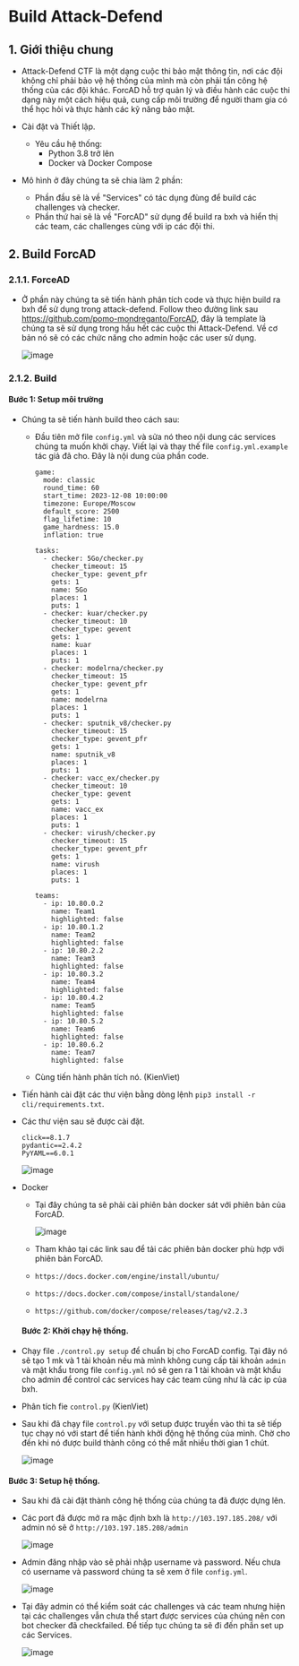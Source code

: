 # Build Attack-Defend


## 1. Giới thiệu chung

- Attack-Defend CTF là một dạng cuộc thi bảo mật thông tin, nơi các đội không chỉ phải bảo vệ hệ thống của mình mà còn phải tấn công hệ thống của các đội khác. ForcAD hỗ trợ quản lý và điều hành các cuộc thi dạng này một cách hiệu quả, cung cấp môi trường để người tham gia có thể học hỏi và thực hành các kỹ năng bảo mật.

- Cài đặt và Thiết lập.
  - Yêu cầu hệ thống:
    - Python 3.8 trở lên
    - Docker và Docker Compose 

- Mô hình ở đây chúng ta sẽ chia làm 2 phần:
  - Phần đầu sẽ là về "Services" có tác dụng đùng để build các challenges và checker.
  - Phần thứ hai sẽ là về "ForcAD" sử dụng để build ra bxh và hiển thị các team, các challenges cùng với ip các đội thi.
 
## 2. Build ForcAD

### 2.1.1. ForceAD
- Ở phần này chúng ta sẽ tiến hành phân tích code và thực hiện build ra bxh để sử dụng trong attack-defend. Follow theo đường link sau https://github.com/pomo-mondreganto/ForcAD, đây là template là chúng ta sẽ sử dụng trong hầu hết các cuộc thi Attack-Defend. Về cơ bản nó sẽ có các chức năng cho admin hoặc các user sử dụng.

  ![image](https://github.com/H4lst0n/ADCTF/assets/91616280/4edd58b7-3abc-4d82-8dbf-fa4b18519644)

### 2.1.2. Build
#### Bước 1: Setup môi trường
- Chúng ta sẽ tiến hành build theo cách sau:
  - Đầu tiên mở file `config.yml` và sửa nó theo nội dung các services chúng ta muốn khởi chạy. Viết lại và thay thế file `config.yml.example` tác giả đã cho. Đây là nội dung của phần code.
    
    ```
    game:
      mode: classic
      round_time: 60
      start_time: 2023-12-08 10:00:00
      timezone: Europe/Moscow
      default_score: 2500
      flag_lifetime: 10
      game_hardness: 15.0
      inflation: true
    
    tasks:
      - checker: 5Go/checker.py
        checker_timeout: 15
        checker_type: gevent_pfr
        gets: 1
        name: 5Go
        places: 1
        puts: 1
      - checker: kuar/checker.py
        checker_timeout: 10
        checker_type: gevent
        gets: 1
        name: kuar
        places: 1
        puts: 1
      - checker: modelrna/checker.py
        checker_timeout: 15
        checker_type: gevent_pfr
        gets: 1
        name: modelrna
        places: 1
        puts: 1
      - checker: sputnik_v8/checker.py
        checker_timeout: 15
        checker_type: gevent_pfr
        gets: 1
        name: sputnik_v8
        places: 1
        puts: 1
      - checker: vacc_ex/checker.py
        checker_timeout: 10
        checker_type: gevent
        gets: 1
        name: vacc_ex
        places: 1
        puts: 1
      - checker: virush/checker.py
        checker_timeout: 15
        checker_type: gevent_pfr
        gets: 1
        name: virush
        places: 1
        puts: 1
    
    teams:
      - ip: 10.80.0.2
        name: Team1
        highlighted: false
      - ip: 10.80.1.2
        name: Team2
        highlighted: false
      - ip: 10.80.2.2
        name: Team3
        highlighted: false
      - ip: 10.80.3.2
        name: Team4
        highlighted: false
      - ip: 10.80.4.2
        name: Team5
        highlighted: false
      - ip: 10.80.5.2
        name: Team6
        highlighted: false
      - ip: 10.80.6.2
        name: Team7
        highlighted: false
    ```
    
  - Cùng tiến hành phân tích nó. 
(KienViet)

- Tiến hành cài đặt các thư viện bằng dòng lệnh  `pip3 install -r cli/requirements.txt`.
- Các thư viện sau sẽ được cài đặt.
  ```
  click==8.1.7
  pydantic==2.4.2
  PyYAML==6.0.1
  ```
  
    ![image](https://github.com/H4lst0n/ADCTF/assets/91616280/ffcdad3c-307f-4b83-82b9-5a03afb986d6)

- Docker
  - Tại đây chúng ta sẽ phải cài phiên bản docker sát với phiên bản của ForcAD.
    
      ![image](https://github.com/H4lst0n/ADCTF/assets/91616280/54007db5-9e93-4c3a-8919-0af6f3fb2fb0)
    
  - Tham khảo tại các link sau để tải các phiên bản docker phù hợp với phiên bản ForcAD.
  - `https://docs.docker.com/engine/install/ubuntu/`
  - `https://docs.docker.com/compose/install/standalone/` 
  - `https://github.com/docker/compose/releases/tag/v2.2.3`
    
  #### Bước 2: Khởi chạy hệ thống.
- Chạy file `./control.py setup` để chuẩn bị cho ForcAD config. Tại đây nó sẽ tạo 1 mk và 1 tài khoản nếu mà mình không cung cấp tài khoản `admin` và mật khẩu trong file `config.yml` nó sẽ gen ra 1 tài khoản và mật khẩu cho admin để control các services hay các team cũng như là các ip của bxh.
- Phân tích fie `control.py`
  (KienViet)

- Sau khi đã chạy file `control.py` với setup được truyền vào thì ta sẽ tiếp tục chạy nó với start để tiến hành khởi động hệ thống của mình. Chờ cho đến khi nó được build thành công có thể mất nhiều thời gian 1 chút.
  
    ![image](https://github.com/H4lst0n/ADCTF/assets/91616280/061922e0-5bdd-4775-a050-035464bd846e)

#### Bước 3: Setup hệ thống.
- Sau khi đã cài đặt thành công hệ thống của chúng ta đã được dựng lên.
- Các port đã được mở ra mặc định bxh là `http://103.197.185.208/` với admin nó sẽ ở `http://103.197.185.208/admin`
  
    ![image](https://github.com/H4lst0n/ADCTF/assets/91616280/66f0547b-495b-464e-aa84-7de8475a7894)

- Admin đăng nhập vào sẽ phải nhập username và password. Nếu chưa có username và password chúng ta sẽ xem ở file `config.yml`.

    ![image](https://github.com/H4lst0n/ADCTF/assets/91616280/14973006-dc37-4860-819a-0e4b91e5bc14)

- Tại đây admin có thể kiểm soát các challenges và các team nhưng hiện tại các challenges vẫn chưa thể start được services của chúng nên con bot checker đã checkfailed. Để tiếp tục chúng ta sẽ đi đến phần set up các Services.
    
    ![image](https://github.com/H4lst0n/ADCTF/assets/91616280/e72f2acb-995b-4e71-8df1-de13a148ba0b)

  



